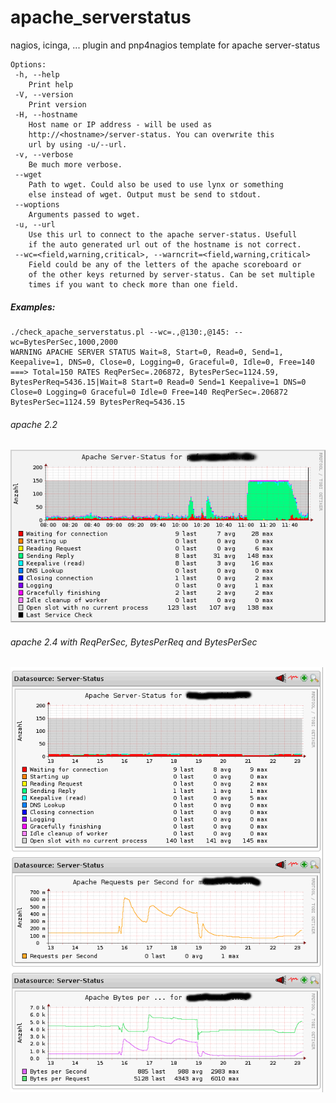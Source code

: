 # apache_serverstatus
nagios, icinga, ... plugin and pnp4nagios template for apache server-status

```
Options:
 -h, --help
    Print help
 -V, --version
    Print version
 -H, --hostname
    Host name or IP address - will be used as 
    http://<hostname>/server-status. You can overwrite this
    url by using -u/--url.
 -v, --verbose
    Be much more verbose.
 --wget
    Path to wget. Could also be used to use lynx or something
    else instead of wget. Output must be send to stdout.
 --woptions
    Arguments passed to wget.
 -u, --url
    Use this url to connect to the apache server-status. Usefull
    if the auto generated url out of the hostname is not correct.
 --wc=<field,warning,critical>, --warncrit=<field,warning,critical>
    Field could be any of the letters of the apache scoreboard or
    of the other keys returned by server-status. Can be set multiple
    times if you want to check more than one field.
```

##### Examples:

```
./check_apache_serverstatus.pl --wc=.,@130:,@145: --wc=BytesPerSec,1000,2000
WARNING APACHE SERVER STATUS Wait=8, Start=0, Read=0, Send=1, Keepalive=1, DNS=0, Close=0, Logging=0, Graceful=0, Idle=0, Free=140 ===> Total=150 RATES ReqPerSec=.206872, BytesPerSec=1124.59, BytesPerReq=5436.15|Wait=8 Start=0 Read=0 Send=1 Keepalive=1 DNS=0 Close=0 Logging=0 Graceful=0 Idle=0 Free=140 ReqPerSec=.206872 BytesPerSec=1124.59 BytesPerReq=5436.15
```

###### apache 2.2
![Apache 2.2](/screenshots/diagramm-1.png?raw=true "Apache 2.2")

###### apache 2.4 with ReqPerSec, BytesPerReq and BytesPerSec
![Apache 2.2](/screenshots/diagramm-2.png?raw=true "Apache 2.4")
